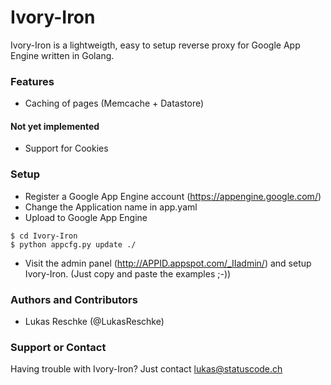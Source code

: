 # Ivory-Iron
Ivory-Iron is a lightweigth, easy to setup reverse proxy for Google App Engine written in Golang.

### Features
* Caching of pages (Memcache + Datastore)
                             
#### Not yet implemented
* Support for Cookies

### Setup
* Register a Google App Engine account (https://appengine.google.com/)
* Change the Application name in app.yaml
* Upload to Google App Engine

```
$ cd Ivory-Iron
$ python appcfg.py update ./
```

* Visit the admin panel (http://APPID.appspot.com/_IIadmin/) and setup Ivory-Iron. (Just copy and paste the examples ;-))

### Authors and Contributors
* Lukas Reschke (@LukasReschke)

### Support or Contact
Having trouble with Ivory-Iron? Just contact lukas@statuscode.ch